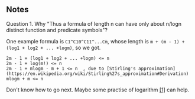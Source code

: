 ## Notes
Question 1. Why "Thus a formula of length n can have only about n/logn distinct function and predicate symbols"?

One example formula is `C1^C10^C11^...Cm`, whose length is `m + (m - 1) + (log1 + log2 + ... +logm)`, so we got.

```
2m - 1 + (log1 + log2 + ... +logm) <= n
2m - 1 + log(m!) <= n
2m - 1 + mlogm - m + 1 <= n  , due to [Stirling's approximation](https://en.wikipedia.org/wiki/Stirling%27s_approximation#Derivation)
mlogm + m <= n
```
Don't know how to go next. Maybe some practise of logarithm [[1]](http://mathcentral.uregina.ca/QQ/database/QQ.09.04/alain1.html) can help. 
